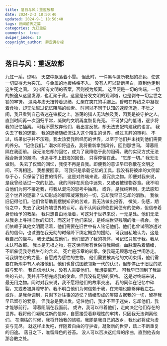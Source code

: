 ```yaml
---
title: 落日与风：重返故都
date: 2024-2-3 18:50:40
updated: 2024-9-1 18:50:40
tags: 世间前传之篇
categories: 九虹重启
comments:  true
swiper_index: 10
copyright_author: 薛定谔柠檬
---
```

## 落日与风：重返故都


九虹一系，琼明。
天空中飘落着小雪。
但此时，一件黑斗蓬所卷起的亮色，使这一切显得尤为突兀。
与金属的地板格格不入。
没有人可以斩断黑白，直到他走到这生死之间。
交出所有文明的答案，否则视为叛离。
这里便是一切的终端，一切的旅途从这里发源，也汇聚于此。这里是分发文明的观测塔，也是剥夺一切尘世之锁的牢铐。
混沌与虚无扭转着思绪，汇聚在突兀的手腕上。昏暗在界线之中凝视着食物，却无法越过记忆阻隔的线索。
时间以不同于认知的速度流逝，不觉之间，我只看到自己昏迷在铁板之上。游荡的猎人无法触及我，因我是被守护之人。
直到时间再一次回归平常，凝聚的文明再度恢复光亮。
不可梦见的低语，逐步将我的记忆抽离。
可我不愿放弃他们，我出言反抗，却无法支配构建我的语言。
我失去了我的逻辑。
我的思绪随细流注入这个陌生的世界，经过言辞的审判。
不过，结果似乎并不乐观。我太热爱我所经历的世界，以至于他们并未找到他们需要的养分。
“记住我们。”
潮水即将退去，我将重新拿到风铃，回到那世间。
薄暮阻隔在我面前。
我无法忘却的回忆，成为了我降临于此的阻碍。我的实现方式无法融合新世的潮涌，也追寻不上旧海的回音。
只得停留在此。
“忘却一切。”
我无法做到。
失去了仅留的回忆，我便不再是自我。即便我的意识早已弥散在文明之间，不再相连。
我想要回家。
可我只是承载记忆的工具。我没有将彼岸的文明留存于心，只保留了旧世的情怀。
这是对终端来说，最冗余之物。即便对我来说，是我曾经活过一次的轨迹。
我的同伴在灰色中迷失，又或者被怪物吞食。我不明白他们为何不接近我，将我从混沌的思考中抽离。
或许，是我纯粹到，无法感知这个世界的逻辑？认知形成的屏障凝滞我的一切，忘却我早已忘却的消散。
我依旧记得他们。他们曾帮助我摆脱知识的苦难，我无法做出报答。
微笑，伤感，期待之中，失去了我对终端世界的认可。我不认同我降临世间便有的使命，但信奉着身份给予的教条。
我只想自由地活着，可这对于世界来说，一无是处。他们无法从我身上寻得旧世的知识，而这对于他们来说，是终端世界残喘的唯一机会。
他们依赖于其他文明而活着，他们需要在旧世中有人铭记他们。他们也曾试图渗透过我的信仰，也试图在我无助的时候降下绑定概念的援助。
可我自私地认为，这是我自己的侥幸。
我无法回应他们。他们塑造了我的机体，可记忆只属于我。我从未认可故都。
我本是无根之物，在这世间唯有世俗将我束缚。血脉混杂着情绪，不断催促我寻找生存的含义。
死亡是乐章的转承，使我毫无顾忌地在世间游走。可我惧怕它的力量，自愿成为感性的生物。
他们需要被其他的文明束缚，他们需要在新潮中有人承接他们。他们也曾试图统领新一代的认识，但却停止于旧世的肮脏与繁华。
我自信地认为，没有人需要他们。
我想要离开。
可我早已回到了我最终的去处。我并非不想完成我的使命，但我没有足够的资格。
这是对终端来说，最无用之物。同时对我来说，我不愿将他们的故事交出。
我的同伴在记忆中碎裂，又或者被屏障守护。我不明白他们为何信赖于我，在末端也能够伴我左右。
或许，是我单调到，只剩下对往事的追忆？情绪形成的屏障占据我的一切，留存我早已留存的爱意。
但我总是要出发。记住他们，我才不至于迷失，忘却他们，我才能够前行。
薄暮阻隔在我面前。
或许，我可以带着他们，走向决定他们存在的世界。我将他们凝聚成新的信仰，自愿接受着非理性的牢拷，只因我无法剥离他们。
在潮枯的时候，我将开始我的旅程。我即是我自己的故乡，我也必将成为虚妄与无尽。
就这样出发吧，伴随着自由的守护者，凝聚新的世界，踏上不断重复的归途。
落日之下，唯留绿色的苍苔。
没人可以否决这红绿的序曲，直到他去向那合散之处。